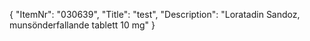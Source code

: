 {
  "ItemNr": "030639",
  "Title": "test",
  "Description": "Loratadin Sandoz, munsönderfallande tablett 10 mg"
}